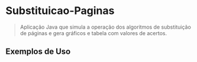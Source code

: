 # Substituicao-Paginas
> Aplicação Java que simula a operação dos algoritmos de substituição de páginas e gera gráficos e tabela com valores de acertos.

## Exemplos de Uso